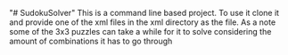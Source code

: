 "# SudokuSolver" 
This is a command line based project. To use it clone it and provide one of the xml files in the xml directory as the file. As a note some of the 3x3 puzzles can take a while for it to solve considering the amount of combinations it has to go through

